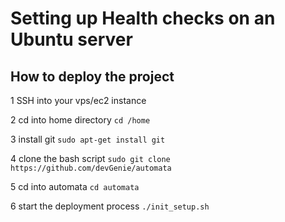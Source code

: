 # Setting up Health checks on an Ubuntu server

## How to deploy the project ##
1 SSH into your vps/ec2 instance

2 cd into home directory `cd /home`

3 install git `sudo apt-get install git`

4 clone the bash script `sudo git clone https://github.com/devGenie/automata`

5 cd into automata `cd automata`

6 start the deployment process `./init_setup.sh`
